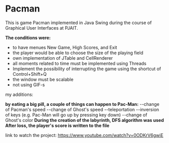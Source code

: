 # Pacman

This is game Pacman implemented in Java Swing during the course of Graphical User Interfaces at PJAIT.


**The conditions were:**
* to have menues New Game, High Scores, and Exit
* the player would be able to choose the size of the playing field
* own implementation of JTable and CellRenderer
* all moments related to time must be implemented using Threads
* Implement the possibility of interrupting the game using the shortcut of Control+Shift+Q
* the window must be scalable
* not using GIF-s

my additions:

**by eating a big pill, a couple of things can happen to Pac-Man:**
--change of Pacman's speed
--change of Ghost's speed
--teleportation
--inversion of keys (e.g. Pac-Man will go up by pressing key down)
--change of Ghost's color
**During the creation of the labyrinth, DFS algorithm was used**
**After loss, the player's score is written to the file**


link to watch the project:
https://www.youtube.com/watch?v=0ODKrV6gwiE
